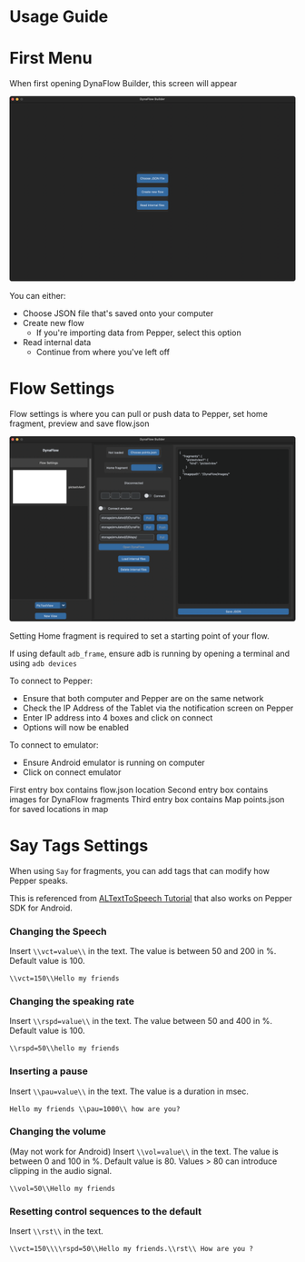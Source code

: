# Usage Guide

# First Menu
When first opening DynaFlow Builder, this screen will appear

![main menu](images/main_menu.png)

You can either:
- Choose JSON file that's saved onto your computer
- Create new flow
    - If you're importing data from Pepper, select this option
- Read internal data
    - Continue from where you've left off

# Flow Settings
Flow settings is where you can pull or push data to Pepper, set home fragment, preview and save flow.json

![flow settings](images/flow_settings.png)

Setting Home fragment is required to set a starting point of your flow.

If using default `adb_frame`, ensure adb is running by opening a terminal and using `adb devices`

To connect to Pepper:
- Ensure that both computer and Pepper are on the same network
- Check the IP Address of the Tablet via the notification screen on Pepper
- Enter IP address into 4 boxes and click on connect
- Options will now be enabled

To connect to emulator:
- Ensure Android emulator is running on computer
- Click on connect emulator

First entry box contains flow.json location
Second entry box contains images for DynaFlow fragments
Third entry box contains Map points.json for saved locations in map

# Say Tags Settings
When using `Say` for fragments, you can add tags that can modify how Pepper speaks.

This is referenced from [ALTextToSpeech Tutorial](http://doc.aldebaran.com/2-5/naoqi/audio/altexttospeech-tuto.html#tag-tutorial) that also works on Pepper SDK for Android.

### Changing the Speech
Insert `\\vct=value\\` in the text. The value is between 50 and 200 in %. Default value is 100.
```
\\vct=150\\Hello my friends
```

### Changing the speaking rate
Insert `\\rspd=value\\` in the text. The value between 50 and 400 in %. Default value is 100.
```
\\rspd=50\\hello my friends
```

### Inserting a pause
Insert `\\pau=value\\` in the text. The value is a duration in msec.
```
Hello my friends \\pau=1000\\ how are you?
```

### Changing the volume
(May not work for Android)
Insert `\\vol=value\\` in the text. The value is between 0 and 100 in %. Default value is 80. Values > 80 can introduce clipping in the audio signal.
```
\\vol=50\\Hello my friends
```

### Resetting control sequences to the default
Insert `\\rst\\` in the text.
```
\\vct=150\\\\rspd=50\\Hello my friends.\\rst\\ How are you ?
```